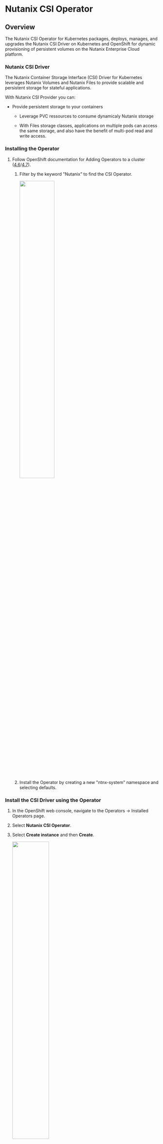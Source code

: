 # Nutanix CSI Operator

## Overview

The Nutanix CSI Operator for Kubernetes packages, deploys, manages, and upgrades the Nutanix CSI Driver on Kubernetes and OpenShift for dynamic provisioning of persistent volumes on the Nutanix Enterprise Cloud platform.

### Nutanix CSI Driver

The Nutanix Container Storage Interface (CSI) Driver for Kubernetes leverages Nutanix Volumes and Nutanix Files to provide scalable and persistent storage for stateful applications.

With Nutanix CSI Provider you can:

 - Provide persistent storage to your containers

   - Leverage PVC ressources to consume dynamicaly Nutanix storage

   - With Files storage classes, applications on multiple pods can access the same storage, and also have the benefit of multi-pod read and write access.

### Installing the Operator

1. Follow OpenShift documentation for Adding Operators to a cluster ([4.6](https://docs.openshift.com/container-platform/4.6/operators/admin/olm-adding-operators-to-cluster.html)/[4.7](https://docs.openshift.com/container-platform/4.7/operators/admin/olm-adding-operators-to-cluster.html)).
    1. Filter by the keyword "Nutanix" to find the CSI Operator.

        <image src=images/operatorhub-csi.png height="50%" width="50%">

    2. Install the Operator by creating a new "ntnx-system" namespace and selecting defaults.

### Install the CSI Driver using the Operator

1. In the OpenShift web console, navigate to the Operators → Installed Operators page.
2. Select **Nutanix CSI Operator**.
3. Select **Create instance** and then **Create**.

    <image src=images/operator-csi-deploy.png height="50%" width="50%">

### Configuring k8s secret and storage class

In order to use this driver, create the relevant storage classes and secrets using the OpenShift CLI, by followinig the below section:

1. Create a secret yaml file like the below example and apply (`oc -n ntnx-system apply -f <filename>`).

    ```
    apiVersion: v1
    kind: Secret
    metadata:
      name: ntnx-secret
      namespace: ntnx-system
    data:
      # base64 encoded prism-ip:prism-port:admin:password. 
      # E.g.: echo -n '10.0.0.14:9440:admin:mypassword' | base64
      key: MS4yLjMuNDo5NDQwOm51dGFuaXg6aXRpc21hZ2lj
    ```
2. Create storage class yaml like the below example and apply (`oc apply -f <filename>`).

    ```
    kind: StorageClass
    apiVersion: storage.k8s.io/v1
    metadata:
      name: nutanix-volume
    provisioner: csi.nutanix.com
    parameters:
      csi.storage.k8s.io/provisioner-secret-name: ntnx-secret
      csi.storage.k8s.io/provisioner-secret-namespace: ntnx-system
      csi.storage.k8s.io/node-publish-secret-name: ntnx-secret
      csi.storage.k8s.io/node-publish-secret-namespace: ntnx-system
      csi.storage.k8s.io/controller-expand-secret-name: ntnx-secret
      csi.storage.k8s.io/controller-expand-secret-namespace: ntnx-system
      csi.storage.k8s.io/fstype: ext4
      dataServiceEndPoint: 10.0.0.15:3260
      storageContainer: default-container
      storageType: NutanixVolumes
      #whitelistIPMode: ENABLED
      #chapAuth: ENABLED
    allowVolumeExpansion: true
    reclaimPolicy: Delete
    ```
    
**Note:** By default, new RHCOS based nodes are provisioned with the required scsi-initiator-utils package installed, but with the iscsid service disabled. This can result in messages like "iscsiadm: can not connect to iSCSI daemon (111)!" When this occurs, confirm that the iscsid.service is running on worker nodes. It can be enabled and started using systemctl (`sudo systemctl enable iscsid & sudo systemctl start iscsid`).
     
See the [Managing Storage section of CSI Driver documentation on the Nutanix Portal](https://portal.nutanix.com/page/documents/details?targetId=CSI-Volume-Driver-v2_3:csi-csi-plugin-storage-c.html) for more information on configuring storage classes. 

